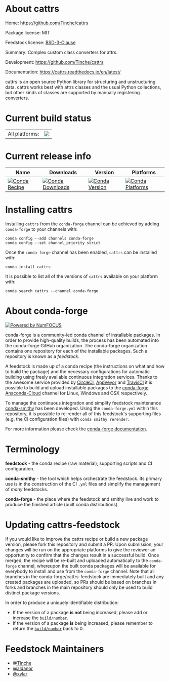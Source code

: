 About cattrs
============

Home: https://github.com/Tinche/cattrs

Package license: MIT

Feedstock license: [BSD-3-Clause](https://github.com/conda-forge/cattrs-feedstock/blob/master/LICENSE.txt)

Summary: Complex custom class converters for attrs.

Development: https://github.com/Tinche/cattrs

Documentation: https://cattrs.readthedocs.io/en/latest/

cattrs is an open source Python library for structuring and unstructuring data.
cattrs works best with attrs classes and the usual Python collections, but other
kinds of classes are supported by manually registering converters.


Current build status
====================


<table><tr><td>All platforms:</td>
    <td>
      <a href="https://dev.azure.com/conda-forge/feedstock-builds/_build/latest?definitionId=3793&branchName=master">
        <img src="https://dev.azure.com/conda-forge/feedstock-builds/_apis/build/status/cattrs-feedstock?branchName=master">
      </a>
    </td>
  </tr>
</table>

Current release info
====================

| Name | Downloads | Version | Platforms |
| --- | --- | --- | --- |
| [![Conda Recipe](https://img.shields.io/badge/recipe-cattrs-green.svg)](https://anaconda.org/conda-forge/cattrs) | [![Conda Downloads](https://img.shields.io/conda/dn/conda-forge/cattrs.svg)](https://anaconda.org/conda-forge/cattrs) | [![Conda Version](https://img.shields.io/conda/vn/conda-forge/cattrs.svg)](https://anaconda.org/conda-forge/cattrs) | [![Conda Platforms](https://img.shields.io/conda/pn/conda-forge/cattrs.svg)](https://anaconda.org/conda-forge/cattrs) |

Installing cattrs
=================

Installing `cattrs` from the `conda-forge` channel can be achieved by adding `conda-forge` to your channels with:

```
conda config --add channels conda-forge
conda config --set channel_priority strict
```

Once the `conda-forge` channel has been enabled, `cattrs` can be installed with:

```
conda install cattrs
```

It is possible to list all of the versions of `cattrs` available on your platform with:

```
conda search cattrs --channel conda-forge
```


About conda-forge
=================

[![Powered by
NumFOCUS](https://img.shields.io/badge/powered%20by-NumFOCUS-orange.svg?style=flat&colorA=E1523D&colorB=007D8A)](https://numfocus.org)

conda-forge is a community-led conda channel of installable packages.
In order to provide high-quality builds, the process has been automated into the
conda-forge GitHub organization. The conda-forge organization contains one repository
for each of the installable packages. Such a repository is known as a *feedstock*.

A feedstock is made up of a conda recipe (the instructions on what and how to build
the package) and the necessary configurations for automatic building using freely
available continuous integration services. Thanks to the awesome service provided by
[CircleCI](https://circleci.com/), [AppVeyor](https://www.appveyor.com/)
and [TravisCI](https://travis-ci.com/) it is possible to build and upload installable
packages to the [conda-forge](https://anaconda.org/conda-forge)
[Anaconda-Cloud](https://anaconda.org/) channel for Linux, Windows and OSX respectively.

To manage the continuous integration and simplify feedstock maintenance
[conda-smithy](https://github.com/conda-forge/conda-smithy) has been developed.
Using the ``conda-forge.yml`` within this repository, it is possible to re-render all of
this feedstock's supporting files (e.g. the CI configuration files) with ``conda smithy rerender``.

For more information please check the [conda-forge documentation](https://conda-forge.org/docs/).

Terminology
===========

**feedstock** - the conda recipe (raw material), supporting scripts and CI configuration.

**conda-smithy** - the tool which helps orchestrate the feedstock.
                   Its primary use is in the construction of the CI ``.yml`` files
                   and simplify the management of *many* feedstocks.

**conda-forge** - the place where the feedstock and smithy live and work to
                  produce the finished article (built conda distributions)


Updating cattrs-feedstock
=========================

If you would like to improve the cattrs recipe or build a new
package version, please fork this repository and submit a PR. Upon submission,
your changes will be run on the appropriate platforms to give the reviewer an
opportunity to confirm that the changes result in a successful build. Once
merged, the recipe will be re-built and uploaded automatically to the
`conda-forge` channel, whereupon the built conda packages will be available for
everybody to install and use from the `conda-forge` channel.
Note that all branches in the conda-forge/cattrs-feedstock are
immediately built and any created packages are uploaded, so PRs should be based
on branches in forks and branches in the main repository should only be used to
build distinct package versions.

In order to produce a uniquely identifiable distribution:
 * If the version of a package **is not** being increased, please add or increase
   the [``build/number``](https://docs.conda.io/projects/conda-build/en/latest/resources/define-metadata.html#build-number-and-string).
 * If the version of a package **is** being increased, please remember to return
   the [``build/number``](https://docs.conda.io/projects/conda-build/en/latest/resources/define-metadata.html#build-number-and-string)
   back to 0.

Feedstock Maintainers
=====================

* [@Tinche](https://github.com/Tinche/)
* [@aldanor](https://github.com/aldanor/)
* [@xylar](https://github.com/xylar/)

